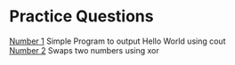 # Practice Questions
[Number 1](hello.cpp) Simple Program to output Hello World using cout\
[Number 2](swap.cpp) Swaps two numbers using xor

